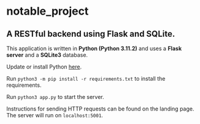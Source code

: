 # notable_project

## A RESTful backend using Flask and SQLite.

This application is written in __Python (Python 3.11.2)__ and uses a __Flask server__ and a __SQLite3__ database. 

Update or install Python [here](https://www.python.org/downloads/).

Run `python3 -m pip install -r requirements.txt` to install the requirements.

Run `python3 app.py` to start the server. 

Instructions for sending HTTP requests can be found on the landing page. The server will run on `localhost:5001`.

